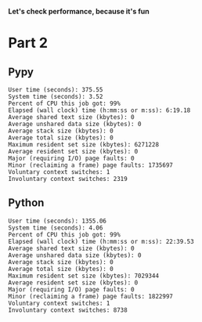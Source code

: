 
**Let's check performance, because it's fun**

# Part 2

## Pypy

    User time (seconds): 375.55
    System time (seconds): 3.52
    Percent of CPU this job got: 99%
    Elapsed (wall clock) time (h:mm:ss or m:ss): 6:19.18
    Average shared text size (kbytes): 0
    Average unshared data size (kbytes): 0
    Average stack size (kbytes): 0
    Average total size (kbytes): 0
    Maximum resident set size (kbytes): 6271228
    Average resident set size (kbytes): 0
    Major (requiring I/O) page faults: 0
    Minor (reclaiming a frame) page faults: 1735697
    Voluntary context switches: 1
    Involuntary context switches: 2319

## Python

    User time (seconds): 1355.06
    System time (seconds): 4.06
    Percent of CPU this job got: 99%
    Elapsed (wall clock) time (h:mm:ss or m:ss): 22:39.53
    Average shared text size (kbytes): 0
    Average unshared data size (kbytes): 0
    Average stack size (kbytes): 0
    Average total size (kbytes): 0
    Maximum resident set size (kbytes): 7029344
    Average resident set size (kbytes): 0
    Major (requiring I/O) page faults: 0
    Minor (reclaiming a frame) page faults: 1822997
    Voluntary context switches: 1
    Involuntary context switches: 8738
